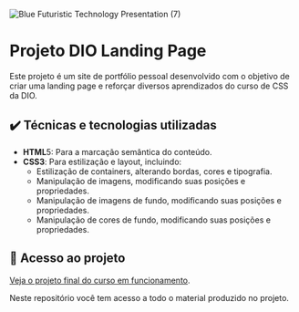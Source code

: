 


![Blue Futuristic Technology Presentation (7)](https://github.com/lshv04/Projeto1cssLandingpage/assets/169161949/7e756c6b-4582-4f45-ba69-120de6106ef4)



# Projeto DIO Landing Page

Este projeto é um site de portfólio pessoal desenvolvido com o objetivo de criar uma landing page e reforçar diversos aprendizados do curso de CSS da DIO.

## ✔️ Técnicas e tecnologias utilizadas
- **HTML**5: Para a marcação semântica do conteúdo.  
- **CSS3**: Para estilização e layout, incluindo:  
    - Estilização de containers, alterando bordas, cores e tipografia.  
    - Manipulação de imagens, modificando suas posições e propriedades.  
    - Manipulação de imagens de fundo, modificando suas posições e propriedades.  
    - Manipulação de cores de fundo, modificando suas posições e propriedades.  
    



## 📁 Acesso ao projeto  

[Veja o projeto final do curso em funcionamento](https://lshv04.github.io/Projeto1cssLandingpage/).

Neste repositório você tem acesso a todo o material produzido no projeto.


